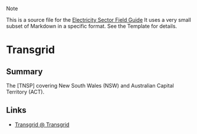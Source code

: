 > [!NOTE] 
> This is a source file for the [Electricity Sector Field Guide](https://grahamlea.github.io/Electricity-Sector-Field-Guide/)
> It uses a very small subset of Markdown in a specific format. See the Template for details.

# Transgrid


## Summary

The [TNSP] covering New South Wales (NSW) and Australian Capital Territory (ACT).


## Links
- [Transgrid @ Transgrid](https://www.transgrid.com.au/)

